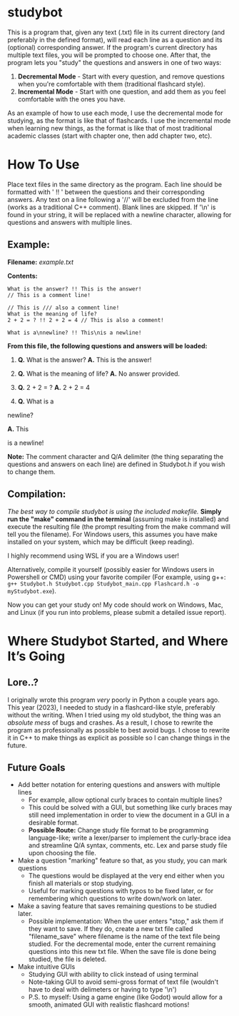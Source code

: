 # studybot
This is a program that, given any text (.txt) file in its current directory (and preferably in the defined format), will read each line as a question and its (optional) corresponding answer. If the program's current directory has multiple text files, you will be prompted to choose one. After that, the program lets you "study" the questions and answers in one of two ways:
1. **Decremental Mode** - Start with every question, and remove questions when you're comfortable with them (traditional flashcard style).
2. **Incremental Mode** - Start with one question, and add them as you feel comfortable with the ones you have.

As an example of how to use each mode, I use the decremental mode for studying, as the format is like that of flashcards. I use the incremental mode when learning new things, as the format is like that of most traditional academic classes (start with chapter one, then add chapter two, etc).

# How To Use
Place text files in the same directory as the program. Each line should be formatted with ' !! ' between the questions and their corresponding answers. Any text on a line following a '//' will be excluded from the line (works as a traditional C++ comment). Blank lines are skipped. If '\n' is found in your string, it will be replaced with a newline character, allowing for questions and answers with multiple lines.

## Example:
**Filename:** *example.txt*

**Contents:**
```
What is the answer? !! This is the answer!
// This is a comment line!

// This is /// also a comment line!
What is the meaning of life? 
2 + 2 = ? !! 2 + 2 = 4 // This is also a comment!

What is a\nnewline? !! This\nis a newline!
```
**From this file, the following questions and answers will be loaded:**

1. **Q.** What is the answer? **A.** This is the answer!

2. **Q.** What is the meaning of life? **A.** No answer provided.

3. **Q.** 2 + 2 = ? **A.** 2 + 2 = 4

4. **Q.** What is a

newline?

**A.** This

is a newline!

**Note:** The comment character and Q/A delimiter (the thing separating the questions and answers on each line) are defined in Studybot.h if you wish to change them.

## Compilation:
*The best way to compile studybot is using the included makefile.* **Simply run the "make" command in the terminal** (assuming make is installed) and execute the resulting file (the prompt resulting from the make command will tell you the filename). For Windows users, this assumes you have make installed on your system, which may be difficult (keep reading).

I highly recommend using WSL if you are a Windows user!

Alternatively, compile it yourself (possibly easier for Windows users in Powershell or CMD) using your favorite compiler (For example, using g++: ```g++ Studybot.h Studybot.cpp Studybot_main.cpp Flashcard.h -o myStudybot.exe```).

Now you can get your study on! My code should work on Windows, Mac, and Linux (if you run into problems, please submit a detailed issue report).

# Where Studybot Started, and Where It’s Going

## Lore..?
I originally wrote this program *very* poorly in Python a couple years ago. This year (2023), I needed to study in a flashcard-like style, preferably without the writing. When I tried using my old studybot, the thing was an *absolute mess* of bugs and crashes. As a result, I chose to rewrite the program as professionally as possible to best avoid bugs. I chose to rewrite it in C++ to make things as explicit as possible so I can change things in the future.

## Future Goals
* Add better notation for entering questions and answers with multiple lines
  * For example, allow optional curly braces to contain multiple lines?
  * This could be solved with a GUI, but something like curly braces may still need implementation in order to view the document in a GUI in a desirable format.
  * **Possible Route:** Change study file format to be programming language-like; write a lexer/parser to implement the curly-brace idea and streamline Q/A syntax, comments, etc. Lex and parse study file upon choosing the file.
* Make a question "marking" feature so that, as you study, you can mark questions
  * The questions would be displayed at the very end either when you finish all materials or stop studying. 
  * Useful for marking questions with typos to be fixed later, or for remembering which questions to write down/work on later.
* Make a saving feature that saves remaining questions to be studied later.
  * Possible implementation: When the user enters "stop," ask them if they want to save. If they do, create a new txt file called "filename_save" where filename is the name of the text file being studied. For the decremental mode, enter the current remaining questions into this new txt file. When the save file is done being studied, the file is deleted.
* Make intuitive GUIs
  * Studying GUI with ability to click instead of using terminal
  * Note-taking GUI to avoid semi-gross format of text file (wouldn't have to deal with delimeters or having to type '\n')
  * P.S. to myself: Using a game engine (like Godot) would allow for a smooth, animated GUI with realistic flashcard motions!
